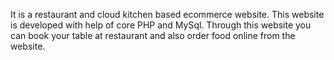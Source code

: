 It is a restaurant and cloud kitchen based ecommerce website. This website is developed with help of core PHP and MySql.
Through this website you can book your table at restaurant and also order food online from the website.  
